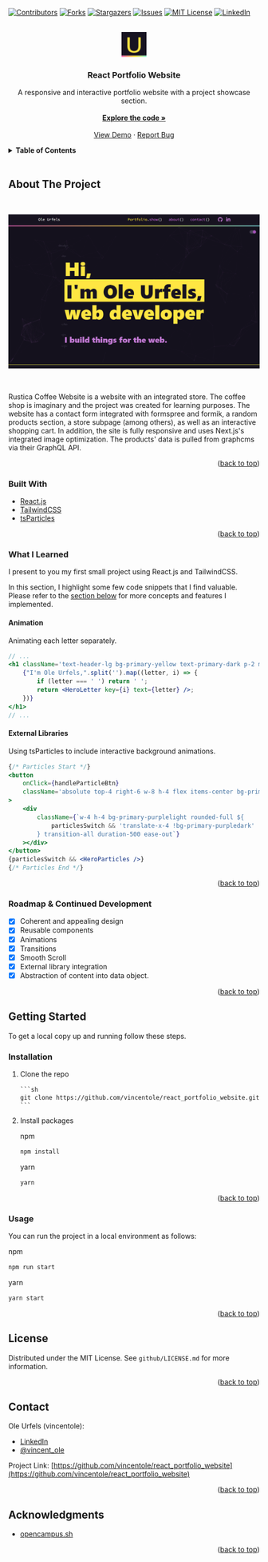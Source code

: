 <div id="top"></div>

<!-- PROJECT SHIELDS -->
<!--
*** I'm using markdown "reference style" links for readability.
*** Reference links are enclosed in brackets [ ] instead of parentheses ( ).
*** See the bottom of this document for the declaration of the reference variables
*** for contributors-url, forks-url, etc. This is an optional, concise syntax you may use.
*** https://www.markdownguide.org/basic-syntax/#reference-style-links
-->

[![Contributors][contributors-shield]][contributors-url]
[![Forks][forks-shield]][forks-url]
[![Stargazers][stars-shield]][stars-url]
[![Issues][issues-shield]][issues-url]
[![MIT License][license-shield]][license-url]
[![LinkedIn][linkedin-shield]][linkedin-url]

<!-- PROJECT LOGO -->
<br />
<div align="center">
  <a href="https://github.com/vincentole/react_portfolio_website">
    <img src="github/Logo.png" alt="Logo" width="50" height="50">
  </a>

<h3 align="center">React Portfolio Website</h3>

  <p align="center">
    A responsive and interactive portfolio website with a project showcase section.
    <br />
    <br />
    <a href="https://github.com/vincentole/react_portfolio_website"><strong>Explore the code »</strong></a>
    <br />
    <br />
    <a href="https://serene-archimedes-4f2abc.netlify.app">View Demo</a>
    ·
    <a href="https://github.com/vincentole/react_portfolio_website/issues">Report Bug</a>
  
  </p>
</div>

<!-- TABLE OF CONTENTS -->
<details>
  <summary><b>Table of Contents</b></summary>
  <br/>
  <ol>
    <li>
      <a href="#about-the-project">About The Project</a>
      <ul>
        <li><a href="#built-with">Built With</a></li>
        <li><a href="#highlights-of-what-i-learned">Highlights of What I Learned</a></li>
        <li><a href="#roadmap--continued-development">Roadmap & Continued Development</a></li>
      </ul>
    </li>
    <li>
      <a href="#getting-started">Getting Started</a>
      <ul>
        <li><a href="#installation">Installation</a></li>
        <li><a href="#usage">Usage</a></li>
      </ul>
    </li>
    <li><a href="#license">License</a></li>
    <li><a href="#contact">Contact</a></li>
    <li><a href="#acknowledgments">Acknowledgments</a></li>
  </ol>
</details>
<br />

<!-- ABOUT THE PROJECT -->

## About The Project

<br />

[![React Portfolio Website Screen Shot][product-screenshot]](https://serene-archimedes-4f2abc.netlify.app)

<br />

Rustica Coffee Website is a website with an integrated store. The coffee shop is imaginary and the project was created for learning purposes. The website has a contact form integrated with formspree and formik, a random products section, a store subpage (among others), as well as an interactive shopping cart. In addition, the site is fully responsive and uses Next.js's integrated image optimization. The products' data is pulled from graphcms via their GraphQL API.

<p align="right">(<a href="#top">back to top</a>)</p>

### Built With

-   [React.js](https://reactjs.org/)
-   [TailwindCSS](https://tailwindcss.com/)
-   [tsParticles](https://particles.js.org/)

<p align="right">(<a href="#top">back to top</a>)</p>

<!-- What I learned -->

### What I Learned

I present to you my first small project using React.js and TailwindCSS.

In this section, I highlight some few code snippets that I find valuable. Please refer to the [section below](#roadmap--continued-development) for more concepts and features I implemented.

#### Animation

Animating each letter separately.

```jsx
// ...
<h1 className='text-header-lg bg-primary-yellow text-primary-dark p-2 mt-2 pointer-events-auto'>
    {"I'm Ole Urfels,".split('').map((letter, i) => {
        if (letter === ' ') return ' ';
        return <HeroLetter key={i} text={letter} />;
    })}
</h1>
// ...
```

#### External Libraries

Using tsParticles to include interactive background animations.

```jsx
{/* Particles Start */}
<button
    onClick={handleParticleBtn}
    className='absolute top-4 right-6 w-8 h-4 flex items-center bg-primary-darklight py-[2px] rounded-full z-10 group'
>
    <div
        className={`w-4 h-4 bg-primary-purplelight rounded-full ${
            particlesSwitch && 'translate-x-4 !bg-primary-purpledark'
        } transition-all duration-500 ease-out`}
    ></div>
</button>
{particlesSwitch && <HeroParticles />}
{/* Particles End */}
```

<p align="right">(<a href="#top">back to top</a>)</p>

<!-- Roadmap & Continued Development -->

### Roadmap & Continued Development

-   [x] Coherent and appealing design
-   [x] Reusable components
-   [x] Animations
-   [x] Transitions
-   [x] Smooth Scroll
-   [x] External library integration
-   [x] Abstraction of content into data object.

<p align="right">(<a href="#top">back to top</a>)</p>

<!-- GETTING STARTED -->

## Getting Started

To get a local copy up and running follow these steps.

### Installation

1.  Clone the repo
    <br/>

        ```sh
        git clone https://github.com/vincentole/react_portfolio_website.git
        ```

4.  Install packages
    <br/>

    npm

    ```sh
    npm install
    ```

    yarn

    ```sh
    yarn
    ```

<p align="right">(<a href="#top">back to top</a>)</p>

<!-- USAGE EXAMPLES -->

### Usage

You can run the project in a local environment as follows:

npm

```sh
npm run start
```

yarn

```sh
yarn start
```

<p align="right">(<a href="#top">back to top</a>)</p>

<!-- LICENSE -->

## License

Distributed under the MIT License. See `github/LICENSE.md` for more information.

<p align="right">(<a href="#top">back to top</a>)</p>

<!-- CONTACT -->

## Contact

Ole Urfels (vincentole):

-   [LinkedIn](https://www.linkedin.com/in/ole-urfels/)
-   [@vincent_ole](https://twitter.com/@vincent_ole)


Project Link: [https://github.com/vincentole/react_portfolio_website](https://github.com/vincentole/react_portfolio_website)

<p align="right">(<a href="#top">back to top</a>)</p>

<!-- ACKNOWLEDGMENTS -->

## Acknowledgments

-   [opencampus.sh](https://www.opencampus.sh/)

<p align="right">(<a href="#top">back to top</a>)</p>

<!-- MARKDOWN LINKS & IMAGES -->
<!-- https://www.markdownguide.org/basic-syntax/#reference-style-links -->

[contributors-shield]: https://img.shields.io/github/contributors/vincentole/react_portfolio_website.svg?style=for-the-badge
[contributors-url]: https://github.com/vincentole/react_portfolio_website/graphs/contributors
[forks-shield]: https://img.shields.io/github/forks/vincentole/react_portfolio_website.svg?style=for-the-badge
[forks-url]: https://github.com/vincentole/react_portfolio_website/network/members
[stars-shield]: https://img.shields.io/github/stars/vincentole/react_portfolio_website.svg?style=for-the-badge
[stars-url]: https://github.com/vincentole/react_portfolio_website/stargazers
[issues-shield]: https://img.shields.io/github/issues/vincentole/react_portfolio_website.svg?style=for-the-badge
[issues-url]: https://github.com/vincentole/react_portfolio_website/issues
[license-shield]: https://img.shields.io/github/license/vincentole/react_portfolio_website.svg?style=for-the-badge
[license-url]: https://github.com/vincentole/react_portfolio_website/blob/master/LICENSE.txt
[linkedin-shield]: https://img.shields.io/badge/-LinkedIn-black.svg?style=for-the-badge&logo=linkedin&colorB=555
[linkedin-url]: https://linkedin.com/in/ole-urfels
[product-screenshot]: github/preview.png

